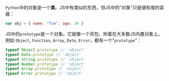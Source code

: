 `Python`中的对象是一个**类**。JS中有类似的东西，但JS中的“对象”只是键和值的容器：

```js
var obj = { name: "Tom", age: 34 }
```

JS中的`prototype`是一个对象。它就像一个背包，附着在大多数JS内置对象上。例如 `Object`, `Function`, `Array`, `Date`, `Error`，都有一个“`prototype`”：

```js
typeof Object.prototype // 'object'
typeof Date.prototype // 'object'
typeof String.prototype // 'object'
typeof Number.prototype // 'object'
typeof Array.prototype // 'object'
typeof Error.prototype // 'object'
```

